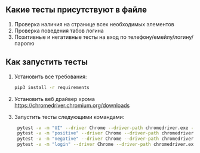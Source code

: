 Какие тесты присутствуют в файле
----------------
1. Проверка наличия на странице всех необходимых элементов
2. Проверка поведения табов логина
3. Позитивные и негативные тесты на вход по телефону/емейлу/логину/паролю


Как запустить тесты
----------------

1) Установить все требования:

    ```bash
    pip3 install -r requirements
    ```

2) Установить веб драйвер хрома https://chromedriver.chromium.org/downloads

3) Запустить тесты следующими командами:

    ```bash
     pytest -v -m "UI" --driver Chrome --driver-path chromedriver.exe - Для запуска тестов UI
     pytest -v -m "positive" --driver Chrome --driver-path chromedriver.exe - Для запустка позитивных тестов логина
     pytest -v -m "negative" --driver Chrome --driver-path chromedriver.exe - Для запуска негативных тестов логина
     pytest -v -m "login" --driver Chrome --driver-path chromedriver.exe - Для запуска тестов на форму логина
    ```

